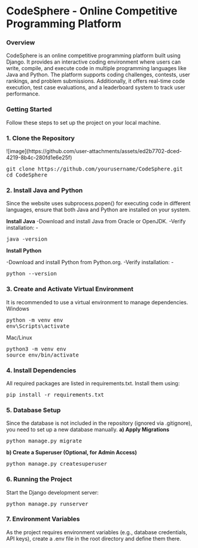 <h1>CodeSphere - Online Competitive Programming Platform </h1>
<h3>Overview</h3>
<p>
CodeSphere is an online competitive programming platform built using Django. It provides an interactive coding environment where users can write, compile, and execute 
code in multiple programming languages like Java and Python. The platform supports coding challenges, contests, user rankings, and problem submissions. Additionally, 
it offers real-time code execution, test case evaluations, and a leaderboard system to track user performance.
</p>

<h3>Getting Started</h3>
<p>
Follow these steps to set up the project on your local machine.
<h3><b>1. Clone the Repository</b></h3>![image](https://github.com/user-attachments/assets/ed2b7702-dced-4219-8b4c-280fd1e6e25f)

<pre>
git clone https://github.com/yourusername/CodeSphere.git
cd CodeSphere
</pre>
<h3><b>2. Install Java and Python</b></h3>
Since the website uses subprocess.popen() for executing code in different languages, ensure that both Java and Python are installed on your system.

<b>Install Java</b>
-Download and install Java from Oracle or OpenJDK.
-Verify installation:
-<pre>java -version</pre>
<b>Install Python</b>

-Download and install Python from Python.org.
-Verify installation:
-<pre>python --version</pre>

<h3><b>3. Create and Activate Virtual Environment</b></h3>

It is recommended to use a virtual environment to manage dependencies.
Windows
<pre>python -m venv env
env\Scripts\activate</pre>
Mac/Linux
<pre>python3 -m venv env
source env/bin/activate</pre>

<h3><b>4. Install Dependencies</b></h3>
All required packages are listed in requirements.txt. Install them using:
<pre>pip install -r requirements.txt</pre>

<h3><b>5. Database Setup</b></h3>

Since the database is not included in the repository (ignored via .gitignore), you need to set up a new database manually.
<b>a) Apply Migrations</b>
<pre>python manage.py migrate</pre>

<b>b) Create a Superuser (Optional, for Admin Access)</b>
<pre>python manage.py createsuperuser</pre>

<h3><b>6. Running the Project</b></h3>
Start the Django development server:
<pre>python manage.py runserver</pre>

<h3><b>7. Environment Variables</b></h3>

As the project requires environment variables (e.g., database credentials, API keys), create a .env file in the root directory and define them there.

</p>
